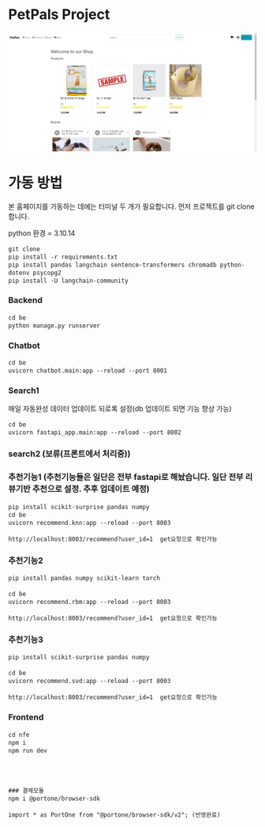 # PetPals Project

![img](be/static/images/main_homepage.png)

# 가동 방법

본 홈페이지를 가동하는 데에는 터미널 두 개가 필요합니다.
먼저 프로젝트를 git clone 합니다.

python 환경 = 3.10.14

```
git clone
pip install -r requirements.txt
pip install pandas langchain sentence-transformers chromadb python-dotenv psycopg2
pip install -U langchain-community
```
### Backend

```
cd be
python manage.py runserver
```
### Chatbot
```
cd be
uvicorn chatbot.main:app --reload --port 8001
```
### Search1
매일 자동완성 데이터 업데이트 되로록 설정(db 업데이트 되면 기능 향상 가능)
```
cd be
uvicorn fastapi_app.main:app --reload --port 8002
```
### search2 (보류(프론트에서 처리중))

### 추천기능1 (추천기능들은 일단은 전부 fastapi로 해놨습니다. 일단 전부 리뷰기반 추천으로 설정. 추후 업데이트 예정)

```
pip install scikit-surprise pandas numpy
cd be
uvicorn recommend.knn:app --reload --port 8003

http://localhost:8003/recommend?user_id=1  get요청으로 확인가능
```
### 추천기능2

```
pip install pandas numpy scikit-learn torch

cd be
uvicorn recommend.rbm:app --reload --port 8003

http://localhost:8003/recommend?user_id=1  get요청으로 확인가능
```
### 추천기능3

```
pip install scikit-surprise pandas numpy

cd be
uvicorn recommend.svd:app --reload --port 8003

http://localhost:8003/recommend?user_id=1  get요청으로 확인가능
```

### Frontend

```
cd nfe
npm i
npm run dev




### 결제모듈
npm i @portone/browser-sdk

import * as PortOne from "@portone/browser-sdk/v2"; (반영완료)